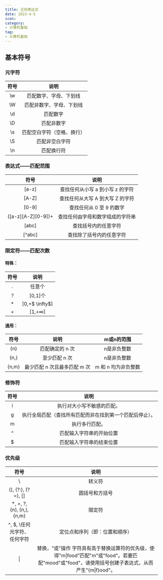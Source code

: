 ```yaml
---
title: 正则表达式
date: 2023-4-5
icon: 
category:
- 计算机基础
tag:
- 计算机基础
---
```




## 基本符号

### 元字符

| 符号 |            说明            |
| :--: | :------------------------: |
|  \w  |   匹配数字、字母、下划线   |
|  \W  |  匹配非数字、字母、下划线  |
|  \d  |          匹配数字          |
|  \D  |         匹配非数字         |
|  \s  | 匹配空白字符（空格、换行） |
|  \S  |       匹配非空白字符       |
|  \n  |         匹配换行符         |

### 表达式——匹配范围

|        符号        |               说明               |
| :----------------: | :------------------------------: |
|       [a-z]        | 查找任何从小写 a 到小写 z 的字符 |
|       [A-Z]        | 查找任何从大写 A 到大写 Z 的字符 |
|       [0-9]        |     查找任何从 0 至 9 的数字     |
| ([a-z][A-Z][0-9])+ | 查找任何由字母和数字组成的字符串 |
|       [abc]        |       查找括号内的任意字符       |
|       [^abc]       |     查找除了括号内的任意字符     |

### 限定符——匹配次数

#### 特殊：

| 符号 |      说明      |
| :--: | :------------: |
|  .   |     任意个     |
|  ？  |    [0,1]个     |
|  *   | [0,+$ \infty$] |
|  +   | [1,+$\infty$]  |

#### 通用：

| 符号  |             说明             |     m或n的范围      |
| :---: | :--------------------------: | :-----------------: |
|  {n}  |       匹配确定的 n 次        |     n是非负整数     |
| {n,}  |        至少匹配 n 次         |     n是非负整数     |
| {n,m} | 最少匹配 n 次且最多匹配 m 次 | m 和 n 均为非负整数 |

### 修饰符

| 符号 |                           说明                           |
| :--: | :------------------------------------------------------: |
|  i   |                执行对大小写不敏感的匹配。                |
|  g   | 执行全局匹配（查找所有匹配而非在找到第一个匹配后停止）。 |
|  m   |                      执行多行匹配。                      |
|  ^   |                 匹配输入字符串的开始位置                 |
|  $   |                 匹配输入字符串的结束位置                 |

### 优先级

|            符号             |                             说明                             |
| :-------------------------: | :----------------------------------------------------------: |
|              \              |                            转义符                            |
|     (), (?:), (?=), []      |                        圆括号和方括号                        |
|  *, +, ?, {n}, {n,}, {n,m}  |                            限定符                            |
| ^, $, \任何元字符、任何字符 |                定位点和序列（即：位置和顺序）                |
|             \|              | 替换，"或"操作 字符具有高于替换运算符的优先级，使得"m\|food"匹配"m"或"food"。若要匹配"mood"或"food"，请使用括号创建子表达式，从而产生"(m\|f)ood"。 |

